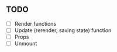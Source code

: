 ## TODO

*[ ] Render functions
*[ ] Update (rerender, saving state) function
*[ ] Props
*[ ] Unmount 